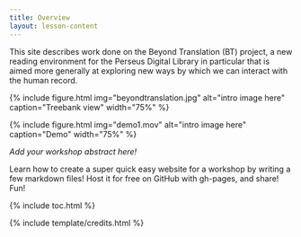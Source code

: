 ```yaml
---
title: Overview
layout: lesson-content
---
```


This site describes work done on the Beyond Translation (BT) project, a new reading environment for the Perseus Digital Library in particular that is aimed more generally at exploring new ways by which we can interact with the human record. 

{% include figure.html img="beyondtranslation.jpg" alt="intro image here" caption="Treebank view" width="75%" %}

{% include figure.html img="demo1.mov" alt="intro image here" caption="Demo" width="75%" %}

*Add your workshop abstract here!*

Learn how to create a super quick easy website for a workshop by writing a few markdown files! 
Host it for free on GitHub with gh-pages, and share!
Fun!

{% include toc.html %}

{% include template/credits.html %}
